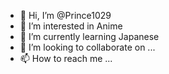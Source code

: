- 👋 Hi, I’m @Prince1029
- 👀 I’m interested in Anime
- 🌱 I’m currently learning Japanese
- 💞️ I’m looking to collaborate on ...
- 📫 How to reach me ...

<!---
Prince1029/Prince1029 is a ✨ special ✨ repository because its `README.md` (this file) appears on your GitHub profile.
You can click the Preview link to take a look at your changes.
--->
